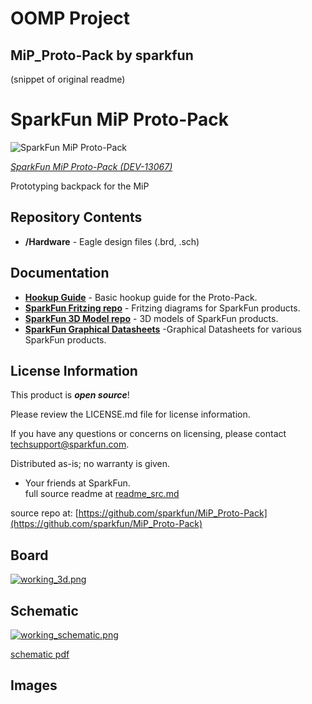 # OOMP Project  
## MiP_Proto-Pack  by sparkfun  
  
(snippet of original readme)  
  
SparkFun MiP Proto-Pack  
==============  
  
![SparkFun MiP Proto-Pack](https://cdn.sparkfun.com//assets/parts/1/0/0/9/8/13067-01.jpg)  
  
[*SparkFun MiP Proto-Pack (DEV-13067)*](https://www.sparkfun.com/products/13067)  
  
Prototyping backpack for the MiP  
  
Repository Contents  
-------------------  
  
* **/Hardware** - Eagle design files (.brd, .sch)  
  
Documentation  
--------------  
* **[Hookup Guide](https://learn.sparkfun.com/tutorials/hacking-the-mip---proto-pack)** - Basic hookup guide for the Proto-Pack.  
* **[SparkFun Fritzing repo](https://github.com/sparkfun/Fritzing_Parts)** - Fritzing diagrams for SparkFun products.  
* **[SparkFun 3D Model repo](https://github.com/sparkfun/3D_Models)** - 3D models of SparkFun products.   
* **[SparkFun Graphical Datasheets](https://github.com/sparkfun/Graphical_Datasheets)** -Graphical Datasheets for various SparkFun products.  
  
License Information  
-------------------  
  
This product is _**open source**_!   
  
Please review the LICENSE.md file for license information.   
  
If you have any questions or concerns on licensing, please contact techsupport@sparkfun.com.  
  
Distributed as-is; no warranty is given.  
  
- Your friends at SparkFun.  
  full source readme at [readme_src.md](readme_src.md)  
  
source repo at: [https://github.com/sparkfun/MiP_Proto-Pack](https://github.com/sparkfun/MiP_Proto-Pack)  
## Board  
  
[![working_3d.png](working_3d_600.png)](working_3d.png)  
## Schematic  
  
[![working_schematic.png](working_schematic_600.png)](working_schematic.png)  
  
[schematic pdf](working_schematic.pdf)  
## Images  
